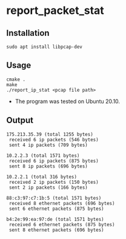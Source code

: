 # report_packet_stat
## Installation
```
sudo apt install libpcap-dev
```
## Usage
```
cmake .
make
./report_ip_stat <pcap file path>
```
* The program was tested on Ubuntu 20.10.
## Output
```
175.213.35.39 (total 1255 bytes)
 received 6 ip packets (546 bytes)
 sent 4 ip packets (709 bytes)

10.2.2.3 (total 1571 bytes)
 received 6 ip packets (875 bytes)
 sent 8 ip packets (696 bytes)

10.2.2.1 (total 316 bytes)
 received 2 ip packets (150 bytes)
 sent 2 ip packets (166 bytes)

88:c3:97:c7:1b:5 (total 1571 bytes)
 received 8 ethernet packets (696 bytes)
 sent 6 ethernet packets (875 bytes)

b4:2e:99:ea:97:de (total 1571 bytes)
 received 6 ethernet packets (875 bytes)
 sent 8 ethernet packets (696 bytes)
```
